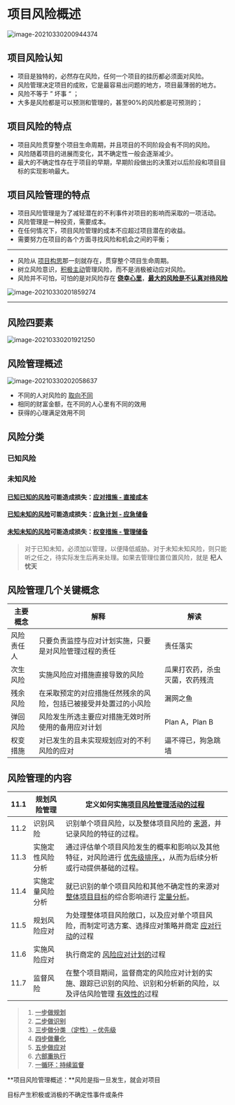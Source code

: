 # 项目风险概述

![image-20210330200944374](image/image-20210330200944374.png)



## 项目风险认知

* 项目是独特的，必然存在风险，任何一个项目的挂历都必须面对风险。
* 风险管理决定项目的成败，它是最容易出问题的地方，项目最薄弱的地方。
* 风险不等于 ” 坏事 “ ；
* 大多是风险都是可以预测和管理的，甚至90%的风险都是可预测的；

## 项目风险的特点

- 项目风险贯穿整个项目生命周期，并且项目的不同阶段会有不同的风险。
- 风险随着项目的进展而变化，其不确定性一般会逐渐减少。
- 最大的不确定性存在于项目的早期，早期阶段做出的决策对以后阶段和项目目标的实现影响最大。



## 项目风险管理的特点

* 项目风险管理是为了减轻潜在的不利事件对项目的影响而采取的一项活动。
* 风险管理是一种投资，需要成本。
* 在任何情况下，项目风险管理的成本不应超过项目潜在的收益。
* 需要努力在项目的各个方面寻找风险和机会之间的平衡；



---

- 风险从 <u>项目构思</u>那一刻就存在，贯穿整个项目生命周期。
- 树立风险意识，<u>积极主动</u>管理风险，而不是消极被动应对风险。
- 风险并不可怕，可怕的是对风险存在 <u>**侥幸心里**</u>，<u>**最大的风险是不认真对待风险**</u>

![image-20210330201859274](image/image-20210330201859274.png)

---



## 风险四要素

![image-20210330201921250](image/image-20210330201921250.png)

## 风险管理概述

![image-20210330202058637](image/image-20210330202058637.png)



* 不同的人对风险的 <u>取向不同</u>
* 相同的财富金额，在不同的人心里有不同的效用
* 获得的心理满足效用不同

## 风险分类

### 已知风险

### 未知风险

#### <u>已知已知的风险</u>可能造成损失：<u>应对措施 - 直接成本</u>

#### <u>已知未知的风险</u>可能造成损失：<u>应急计划 - 应急储备</u>

#### <u>未知未知的风险</u>可能造成损失：<u>权变措施 - 管理储备</u>



> 对于已知未知，必须加以管理，以便降低威胁。对于未知未知风险，则只能听之任之，待实际发生后再来处理。如果去管理位置位置风险，就是 **杞人忧天**

## 风险管理几个关键概念

| 主要概念   | 解释                                                         | 解读                           |
| ---------- | ------------------------------------------------------------ | ------------------------------ |
| 风险责任人 | 只要负责监控与应对计划实施，只要是对风险管理过程的责任       | 责任落实                       |
| 次生风险   | 实施风险应对措施直接导致的风险                               | 瓜果打农药，杀虫灭菌，农药残流 |
| 残余风险   | 在采取预定的对应措施任然残余的风险，包括已被接受并处置过的小风险 | 漏网之鱼                       |
| 弹回风险   | 风险发生所选主要应对措施无效时所使用的备用应对计划           | Plan A，Plan B                 |
| 权变措施   | 对已发生的且未实现规划应对的不利风险的应对                   | 逼不得已，狗急跳墙             |



## 风险管理的内容

| 11.1 | 规划风险管理     | 定义如何实施<u>项目风险管理活动的过程</u>                    |
| ---- | ---------------- | ------------------------------------------------------------ |
| 11.2 | 识别风险         | 识别单个项目风险，以及整体项目风险的 <u>来源</u>，并记录风险的特征的过程。 |
| 11.3 | 实施定性风险分析 | 通过评估单个项目风险发生的概率和影响以及其他特征，对风险进行 <u>优先级排序，</u>，从而为后续分析或行动提供基础的过程。 |
| 11.4 | 实施定量风险分析 | 就已识别的单个项目风险和其他不确定性的来源对 <u>整体项目目标</u>的综合影响进行 <u>定量分析</u>。 |
| 11.5 | 规划风险应对     | 为处理整体项目风险敞口，以及应对单个项目风险，而制定可选方案、选择应对策略并商定 <u>应对行动</u>的过程 |
| 11.6 | 实施风险应对     | 执行商定的 <u>风险应对计划的</u>过程                         |
| 11.7 | 监督风险         | 在整个项目期间，监督商定的风险应对计划的实施、跟踪已识别的风险、识别和分析新的风险，以及评估风险管理 <u>有效性的</u>过程 |

> 1. <u>**一步做规划**</u>
> 2. <u>**二步做识别**</u>
> 3. <u>**三步做分类 （定性） – 优先级**</u>
> 4. <u>**四步做量化**</u>
> 5. <u>**五步做应对**</u>
> 6. <u>**六部重执行**</u>
> 7. <u>**一循环：持续监督**</u>



**项目风险管理概述：**风险是指一旦发生，就会对项目

目标产生积极或消极的不确定性事件或条件